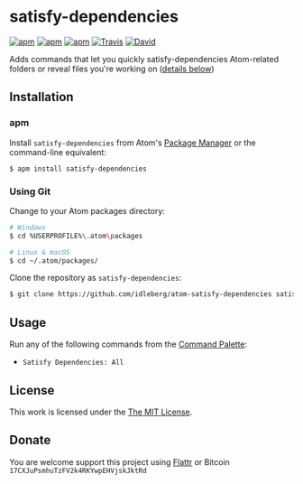 # satisfy-dependencies

[![apm](https://img.shields.io/apm/l/satisfy-dependencies.svg?style=flat-square)](https://atom.io/packages/satisfy-dependencies)
[![apm](https://img.shields.io/apm/v/satisfy-dependencies.svg?style=flat-square)](https://atom.io/packages/satisfy-dependencies)
[![apm](https://img.shields.io/apm/dm/satisfy-dependencies.svg?style=flat-square)](https://atom.io/packages/satisfy-dependencies)
[![Travis](https://img.shields.io/travis/idleberg/atom-satisfy-dependencies.svg?style=flat-square)](https://travis-ci.org/idleberg/atom-satisfy-dependencies)
[![David](https://img.shields.io/david/dev/idleberg/atom-satisfy-dependencies.svg?style=flat-square)](https://david-dm.org/idleberg/atom-satisfy-dependencies?type=dev)

Adds commands that let you quickly satisfy-dependencies Atom-related folders or reveal files you're working on ([details below](#usage))

## Installation

### apm

Install `satisfy-dependencies` from Atom's [Package Manager](http://flight-manual.atom.io/using-atom/sections/atom-packages/) or the command-line equivalent:

`$ apm install satisfy-dependencies`

### Using Git

Change to your Atom packages directory:

```bash
# Windows
$ cd %USERPROFILE%\.atom\packages

# Linux & macOS
$ cd ~/.atom/packages/
```

Clone the repository as `satisfy-dependencies`:

```bash
$ git clone https://github.com/idleberg/atom-satisfy-dependencies satisfy-dependencies
```

## Usage

Run any of the following commands from the [Command Palette](https://atom.io/docs/latest/getting-started-atom-basics#command-palette):

* `Satisfy Dependencies: All`

## License

This work is licensed under the [The MIT License](LICENSE.md).

## Donate

You are welcome support this project using [Flattr](https://flattr.com/submit/auto?user_id=idleberg&url=https://github.com/idleberg/atom-satisfy-dependencies) or Bitcoin `17CXJuPsmhuTzFV2k4RKYwpEHVjskJktRd`
